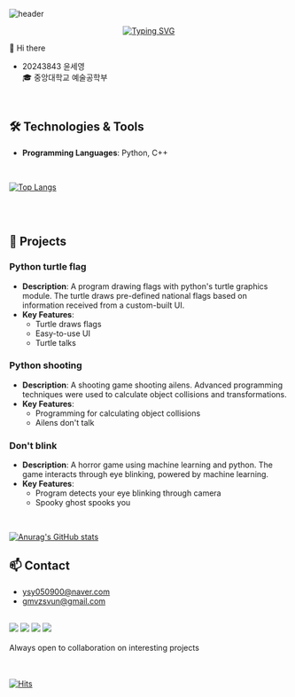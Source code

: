 ![header](https://capsule-render.vercel.app/api?type=venom&color=gradient&height=300&section=header&text=Unjenga&fontSize=90&animation=fadeIn&fontColor=708090)

<div align=center>



[![Typing SVG](https://readme-typing-svg.demolab.com/?lines=O+p+e+n+S+o+u+r+c+e;P+r+o+g+r+a+m+m+i+n+g;F+i+r+s+t+A+s+s+i+g+n+m+e+n+t)](https://git.io/typing-svg)

</div>

👋 Hi there

- 20243843 윤세영  
🎓 중앙대학교 예술공학부
<br>

## 🛠️ Technologies & Tools 

- **Programming Languages**: Python, C++
<br>

[![Top Langs](https://github-readme-stats.vercel.app/api/top-langs/?username=UnjenN)](https://github.com/UnjenN/github-readme-stats)

<br>
<br>

## 📂 Projects  

###  Python turtle flag
- **Description**: A program drawing flags with python's turtle graphics module. The turtle draws pre-defined national flags based on information received from a custom-built UI.
- **Key Features**:  
  - Turtle draws flags
  - Easy-to-use UI
  - Turtle talks
 
###  Python shooting
- **Description**: A shooting game shooting ailens. Advanced programming techniques were used to calculate object collisions and transformations.
- **Key Features**:  
  - Programming for calculating object collisions
  - Ailens don't talk
 
 ###  Don't blink
- **Description**: A horror game using machine learning and python. The game interacts through eye blinking, powered by machine learning.
- **Key Features**:  
  - Program detects your eye blinking through camera
  - Spooky ghost spooks you
<br>

[![Anurag's GitHub stats](https://github-readme-stats.vercel.app/api?username=UnjenN&cache_seconds=0)](https://github.com/UnjenN/github-readme-stats)

## 📫 Contact
- ysy050900@naver.com  
- gmvzsvun@gmail.com
<br>
<a href=https://www.discord.com/users/647713292659326976><img src="https://img.shields.io/badge/Discord-5865F2?style=for-the-badge&logo=Discord&logoColor=white"/></a>
<a href=https://url.kr/36z3z7><img src="https://img.shields.io/badge/Instagram-E4405F?style=for-the-badge&logo=instagram&logoColor=white"/></a>
<a href=https://github.com/UnjenN><img src="https://img.shields.io/badge/GitHub-100000?style=for-the-badge&logo=github&logoColor=white"/></a>
<a href=https://alie.kr/5UGiteU><img src="https://img.shields.io/badge/go_back_to_study-4285F4?style=for-the-badge&logo=google%20assistant&logoColor=white"/></a>  
<br>
<br>
Always open to collaboration on interesting projects
<br>
<br>
<br>

[![Hits](https://hits.seeyoufarm.com/api/count/incr/badge.svg?url=https%3A%2F%2Fgithub.com%2Fgjbae1212%2Fhit-counter)](https://hits.seeyoufarm.com)
